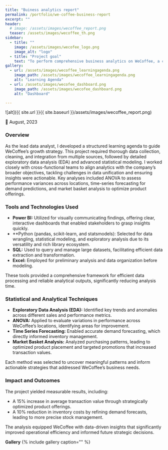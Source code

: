```yaml
---
title: "Buiness analytics report"
permalink: /portfolio/we-coffee-business-report
excerpt: ""
header:
  # image: /assets/images/wecoffee_report.png
  teaser: /assets/images/wecoffee_th.png
sidebar:
  - title: ""
    image: /assets/images/wecofee_logo.png
    image_alt: "logo"
  - title: "Project goal"
    text: "To perform comprehensive business analytics on WeCoffee, a chain of specialty coffeehouses in São Paulo, Brazil, for performance metrics evaluation and the identification of new growth levers. The project was to deal with the ways how best various data can be integrated and interpreted towards customer' trends to leverage operations for increased profitability."
gallery:
  - url: /assets/images/wecoffee_learningagenda.png
    image_path: /assets/images/wecoffee_learningagenda.png
    alt: "Learning Agenda"
  - url: /assets/images/wecofee_dashboard.png
    image_path: /assets/images/wecofee_dashboard.png
    alt: "Dashboard"

---
```


![alt]({{ site.url }}{{ site.baseurl }}/assets/images/wecoffee_report.png)

📅 August, 2023

### Overview

As the lead data analyst, I developed a structured learning agenda to guide WeCoffee’s growth strategy. This project required thorough data collection, cleaning, and integration from multiple sources, followed by detailed exploratory data analysis (EDA) and advanced statistical modeling. I worked closely with cross-functional teams to align analytics with the company’s broader objectives, tackling challenges in data unification and ensuring insights were actionable. Key analyses included ANOVA to assess performance variances across locations, time-series forecasting for demand predictions, and market basket analysis to optimize product offerings.

### Tools and Technologies Used

- **Power BI:** Utilized for visually communicating findings, offering clear, interactive dashboards that enabled stakeholders to grasp insights quickly.
- **Python (pandas, scikit-learn, and statsmodels): Selected for data wrangling, statistical modeling, and exploratory analysis due to its versatility and rich library ecosystem.
- **SQL:** Used to query and manage large datasets, facilitating efficient data extraction and transformation.
- **Excel:** Employed for preliminary analysis and data organization before modeling.

These tools provided a comprehensive framework for efficient data processing and reliable analytical outputs, significantly reducing analysis time.

### Statistical and Analytical Techniques

- **Exploratory Data Analysis (EDA):** Identified key trends and anomalies across different sales and performance metrics.
- **ANOVA:** Applied to evaluate variations in performance across WeCoffee’s locations, identifying areas for improvement.
- **Time Series Forecasting:** Enabled accurate demand forecasting, which directly informed inventory management.
- **Market Basket Analysis:** Analyzed purchasing patterns, leading to optimized product placement and targeted promotions that increased transaction values.

Each method was selected to uncover meaningful patterns and inform actionable strategies that addressed WeCoffee’s business needs.

### Impact and Outcomes 
The project yielded measurable results, including:
- A 15% increase in average transaction value through strategically optimized product offerings.
- A 10% reduction in inventory costs by refining demand forecasts, leading to more precise stock management.

The analysis equipped WeCoffee with data-driven insights that significantly improved operational efficiency and informed future strategic decisions.

**Gallery**
{% include gallery caption="" %}
